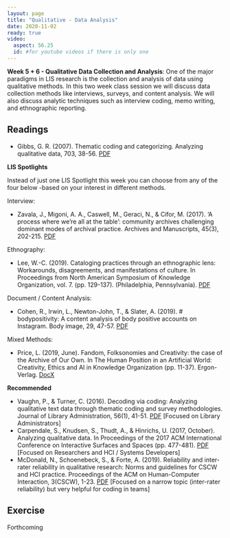 ```yaml
---
layout: page
title: "Qualitative - Data Analysis"
date: 2020-11-02
ready: true
video:
  aspect: 56.25
  id: #for youtube videos if there is only one
---
```


**Week 5 + 6 - Qualitative Data Collection and Analysis**: One of the major paradigms in LIS research is the collection and analysis of data using qualitative methods. In this two week class session we will discuss data collection methods like interviews, surveys, and content analysis. We will also discuss analytic techniques such as interview coding, memo writing, and ethnographic reporting.  

## Readings

- Gibbs, G. R. (2007). Thematic coding and categorizing. Analyzing qualitative data, 703, 38-56. [PDF](https://github.com/nniiicc/LIS-570-Au2020/raw/master/readings/Coding-Qual.pdf)

**LIS Spotlights**

Instead of just one LIS Spotlight this week you can choose from any of the four below -based on your interest in different methods.

Interview:
- Zavala, J., Migoni, A. A., Caswell, M., Geraci, N., & Cifor, M. (2017). ‘A process where we’re all at the table’: community archives challenging dominant modes of archival practice. Archives and Manuscripts, 45(3), 202-215. [PDF](https://www.tandfonline.com/doi/pdf/10.1080/01576895.2017.1377088)

Ethnography:
- Lee, W.-C. (2019). Cataloging practices through an ethnographic lens: Workarounds, disagreements, and manifestations of culture. In Proceedings from North American Symposium of Knowledge Organization, vol. 7. (pp. 129-137). (Philadelphia, Pennsylvania). [PDF](https://journals.lib.washington.edu/index.php/nasko/article/download/15633/13015)

Document / Content Analysis:
- Cohen, R., Irwin, L., Newton-John, T., & Slater, A. (2019). # bodypositivity: A content analysis of body positive accounts on Instagram. Body image, 29, 47-57. [PDF](https://github.com/nniiicc/LIS-570-Au2020/raw/master/readings/ContentAnalysis-Reading.pdf)

Mixed Methods:
- Price, L. (2019, June). Fandom, Folksonomies and Creativity: the case of the Archive of Our Own. In The Human Position in an Artificial World: Creativity, Ethics and AI in Knowledge Organization (pp. 11-37). Ergon-Verlag. [DocX](https://hcommons.org/deposits/download/hc:26758/CONTENT/isko19-ao3-paper_v3.docx/)


**Recommended**
- Vaughn, P., & Turner, C. (2016). Decoding via coding: Analyzing qualitative text data through thematic coding and survey methodologies. Journal of Library Administration, 56(1), 41-51. [PDF](https://www.tandfonline.com/doi/pdf/10.1080/01930826.2015.1105035) [Focused on Library Administrators]
- Carpendale, S., Knudsen, S., Thudt, A., & Hinrichs, U. (2017, October). Analyzing qualitative data. In Proceedings of the 2017 ACM International Conference on Interactive Surfaces and Spaces (pp. 477-481). [PDF](https://dl.acm.org/doi/pdf/10.1145/3132272.3135087) [Focused on Researchers and HCI / Systems Developers]
- McDonald, N., Schoenebeck, S., & Forte, A. (2019). Reliability and inter-rater reliability in qualitative research: Norms and guidelines for CSCW and HCI practice. Proceedings of the ACM on Human-Computer Interaction, 3(CSCW), 1-23. [PDF]() [Focused on a narrow topic (inter-rater reliability) but very helpful for coding in teams]

## Exercise
Forthcoming
